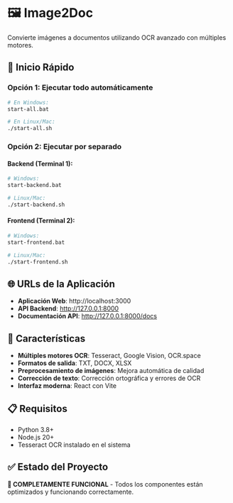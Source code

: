 # 🖼️ Image2Doc

Convierte imágenes a documentos utilizando OCR avanzado con múltiples motores.

## 🚀 Inicio Rápido

### Opción 1: Ejecutar todo automáticamente
```bash
# En Windows:
start-all.bat

# En Linux/Mac:
./start-all.sh
```

### Opción 2: Ejecutar por separado

#### Backend (Terminal 1):
```bash
# Windows:
start-backend.bat

# Linux/Mac:
./start-backend.sh
```

#### Frontend (Terminal 2):
```bash
# Windows:
start-frontend.bat

# Linux/Mac:
./start-frontend.sh
```

## 🌐 URLs de la Aplicación
- **Aplicación Web**: http://localhost:3000
- **API Backend**: http://127.0.0.1:8000
- **Documentación API**: http://127.0.0.1:8000/docs

## 🔧 Características
- **Múltiples motores OCR**: Tesseract, Google Vision, OCR.space
- **Formatos de salida**: TXT, DOCX, XLSX
- **Preprocesamiento de imágenes**: Mejora automática de calidad
- **Corrección de texto**: Corrección ortográfica y errores de OCR
- **Interfaz moderna**: React con Vite

## 📋 Requisitos
- Python 3.8+
- Node.js 20+
- Tesseract OCR instalado en el sistema

## ✅ Estado del Proyecto
**🎉 COMPLETAMENTE FUNCIONAL** - Todos los componentes están optimizados y funcionando correctamente.
